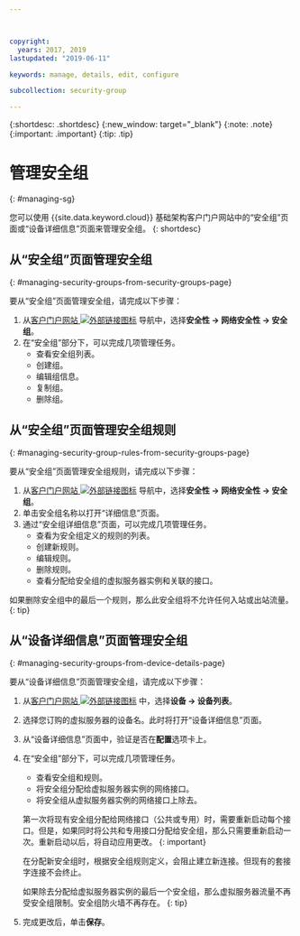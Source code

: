 ```yaml
---



copyright:
  years: 2017, 2019
lastupdated: "2019-06-11"

keywords: manage, details, edit, configure

subcollection: security-group

---
```


{:shortdesc: .shortdesc}
{:new_window: target="_blank"}
{:note: .note}
{:important: .important}
{:tip: .tip}

# 管理安全组
{: #managing-sg}

您可以使用 {{site.data.keyword.cloud}} 基础架构客户门户网站中的“安全组”页面或“设备详细信息”页面来管理安全组。
{: shortdesc}

## 从“安全组”页面管理安全组
{: #managing-security-groups-from-security-groups-page}

要从“安全组”页面管理安全组，请完成以下步骤：


1. 从[客户门户网站 ![外部链接图标](../../icons/launch-glyph.svg "外部链接图标")](https://cloud.ibm.com/classic) 导航中，选择**安全性 -> 网络安全性 -> 安全组**。
2. 在“安全组”部分下，可以完成几项管理任务。
     * 查看安全组列表。
     * 创建组。
     * 编辑组信息。
     * 复制组。
     * 删除组。

## 从“安全组”页面管理安全组规则
{: #managing-security-group-rules-from-security-groups-page}

要从“安全组”页面管理安全组规则，请完成以下步骤：


1. 从[客户门户网站 ![外部链接图标](../../icons/launch-glyph.svg "外部链接图标")](https://cloud.ibm.com/classic) 导航中，选择**安全性 -> 网络安全性 -> 安全组**。
2. 单击安全组名称以打开“详细信息”页面。
3. 通过“安全组详细信息”页面，可以完成几项管理任务。
     * 查看为安全组定义的规则的列表。
     * 创建新规则。
     * 编辑规则。
     * 删除规则。
     * 查看分配给安全组的虚拟服务器实例和关联的接口。

如果删除安全组中的最后一个规则，那么此安全组将不允许任何入站或出站流量。
{: tip}

## 从“设备详细信息”页面管理安全组
{: #managing-security-groups-from-device-details-page}

要从“设备详细信息”页面管理安全组，请完成以下步骤：


1. 从[客户门户网站 ![外部链接图标](../../icons/launch-glyph.svg "外部链接图标")](https://cloud.ibm.com/classic) 中，选择**设备 -> 设备列表**。
2. 选择您订购的虚拟服务器的设备名。此时将打开“设备详细信息”页面。
3. 从“设备详细信息”页面中，验证是否在**配置**选项卡上。
4. 在“安全组”部分下，可以完成几项管理任务。
     * 查看安全组和规则。
     * 将安全组分配给虚拟服务器实例的网络接口。
     * 将安全组从虚拟服务器实例的网络接口上除去。

     第一次将现有安全组分配给网络接口（公共或专用）时，需要重新启动每个接口。但是，如果同时将公共和专用接口分配给安全组，那么只需要重新启动一次。重新启动以后，将自动应用更改。
     {: important}

     在分配新安全组时，根据安全组规则定义，会阻止建立新连接。但现有的套接字连接不会终止。

     如果除去分配给虚拟服务器实例的最后一个安全组，那么虚拟服务器流量不再受安全组限制。安全组防火墙不再存在。
     {: tip}

6. 完成更改后，单击**保存**。
